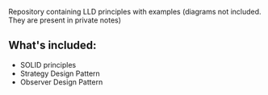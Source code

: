 Repository containing LLD principles with examples (diagrams not included. They are present in private notes)

## What's included:
- SOLID principles
- Strategy Design Pattern
- Observer Design Pattern
